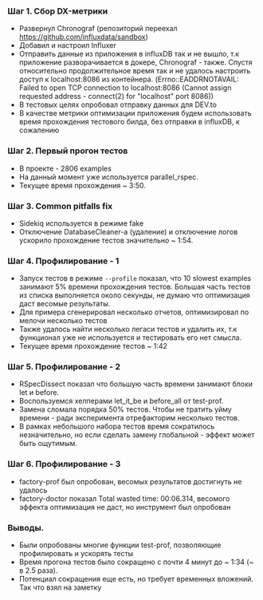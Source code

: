 ### Шаг 1. Сбор DX-метрики

- Развернул Chronograf (репозиторий переехал https://github.com/influxdata/sandbox)
- Добавил и настроил Influxer
- Отправить данные из приложения в influxDB так и не вышло, т.к приложение разворачивается в докере,
  Chronograf - также. Спустя относительно продолжительное время так и не удалось настроить доступ к localhost:8086 из контейнера.
  (Errno::EADDRNOTAVAIL: Failed to open TCP connection to localhost:8086 (Cannot assign requested address - connect(2) for "localhost" port 8086))
- В тестовых целях опробовал отправку данных для DEV.to
- В качестве метрики оптимизации приложения будем использовать время прохождения тестового билда, без отправки в influxDB, к сожалению

### Шаг 2. Первый прогон тестов

- В проекте - 2806 examples
- На данный момент уже используется parallel_rspec.
- Текущее время прохождения ~ 3:50.

### Шаг 3. Common pitfalls fix

- Sidekiq используется в режиме fake
- Отключение DatabaseCleaner-а (удаление) и отключение логов ускорило прохождение тестов значительно ~ 1:54.

### Шаг 4. Профилирование - 1

- Запуск тестов в режиме `--profile` показал, что 10 slowest examples занимают 5% времени прохождения тестов.
  Большая часть тестов из списка выполняется около секунды, не думаю что оптимизация даст весомые результаты.
- Для примера сгенерировал несколько отчетов, оптимизировал по мелочи несколько тестов
- Также удалось найти несколько легаси тестов и удалить их, т.к функционал уже не используется и тестировать его нет смысла.
- Текущее время прохождение тестов ~ 1:42

### Шаг 5. Профилирование - 2

- RSpecDissect показал что большую часть времени занимают блоки let и before.
- Воспользуемся хелперами let_it_be и before_all от test-prof.
- Замена сломала порядка 50% тестов. Чтобы не тратить уйму времени - ради эксперимента отрефакторим несколько тестов.
- В рамках небольшого набора тестов время сократилось незначительно, но если сделать замену глобальной - эффект может быть ощутимым.

### Шаг 6. Профилирование - 3

- factory-prof был опробован, весомых результатов достигнуть не удалось
- factory-doctor показал Total wasted time: 00:06.314, весомого эффекта оптимизация не даст, но инструмент был опробован

### Выводы.

- Были опробованы многие функции test-prof, позволяющие профилировать и ускорять тесты
- Время прогона тестов было сокращено  c почти 4 минут до ~ 1:34 (~ в 2.5 раза).
- Потенциал сокращения еще есть, но требует временных вложений. Так что взял на заметку
